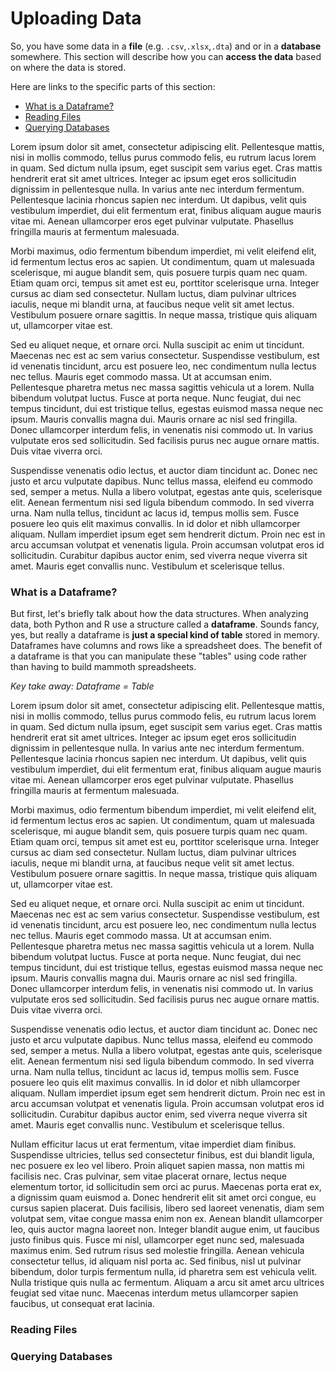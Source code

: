 # Uploading Data

So, you have some data in a __file__ (e.g. `.csv`,`.xlsx`,`.dta`) and or in a __database__ somewhere.  This section will describe how you can __access the data__ based on where the data is stored.

Here are links to the specific parts of this section:
- <a href="#dfs">What is a Dataframe?</a>
- <a href="#files">Reading Files</a>
- <a href="#dbs">Querying Databases</a>

Lorem ipsum dolor sit amet, consectetur adipiscing elit. Pellentesque mattis, nisi in mollis commodo, tellus purus commodo felis, eu rutrum lacus lorem in quam. Sed dictum nulla ipsum, eget suscipit sem varius eget. Cras mattis hendrerit erat sit amet ultrices. Integer ac ipsum eget eros sollicitudin dignissim in pellentesque nulla. In varius ante nec interdum fermentum. Pellentesque lacinia rhoncus sapien nec interdum. Ut dapibus, velit quis vestibulum imperdiet, dui elit fermentum erat, finibus aliquam augue mauris vitae mi. Aenean ullamcorper eros eget pulvinar vulputate. Phasellus fringilla mauris at fermentum malesuada.

Morbi maximus, odio fermentum bibendum imperdiet, mi velit eleifend elit, id fermentum lectus eros ac sapien. Ut condimentum, quam ut malesuada scelerisque, mi augue blandit sem, quis posuere turpis quam nec quam. Etiam quam orci, tempus sit amet est eu, porttitor scelerisque urna. Integer cursus ac diam sed consectetur. Nullam luctus, diam pulvinar ultrices iaculis, neque mi blandit urna, at faucibus neque velit sit amet lectus. Vestibulum posuere ornare sagittis. In neque massa, tristique quis aliquam ut, ullamcorper vitae est.

Sed eu aliquet neque, et ornare orci. Nulla suscipit ac enim ut tincidunt. Maecenas nec est ac sem varius consectetur. Suspendisse vestibulum, est id venenatis tincidunt, arcu est posuere leo, nec condimentum nulla lectus nec tellus. Mauris eget commodo massa. Ut at accumsan enim. Pellentesque pharetra metus nec massa sagittis vehicula ut a lorem. Nulla bibendum volutpat luctus. Fusce at porta neque. Nunc feugiat, dui nec tempus tincidunt, dui est tristique tellus, egestas euismod massa neque nec ipsum. Mauris convallis magna dui. Mauris ornare ac nisl sed fringilla. Donec ullamcorper interdum felis, in venenatis nisi commodo ut. In varius vulputate eros sed sollicitudin. Sed facilisis purus nec augue ornare mattis. Duis vitae viverra orci.

Suspendisse venenatis odio lectus, et auctor diam tincidunt ac. Donec nec justo et arcu vulputate dapibus. Nunc tellus massa, eleifend eu commodo sed, semper a metus. Nulla a libero volutpat, egestas ante quis, scelerisque elit. Aenean fermentum nisi sed ligula bibendum commodo. In sed viverra urna. Nam nulla tellus, tincidunt ac lacus id, tempus mollis sem. Fusce posuere leo quis elit maximus convallis. In id dolor et nibh ullamcorper aliquam. Nullam imperdiet ipsum eget sem hendrerit dictum. Proin nec est in arcu accumsan volutpat et venenatis ligula. Proin accumsan volutpat eros id sollicitudin. Curabitur dapibus auctor enim, sed viverra neque viverra sit amet. Mauris eget convallis nunc. Vestibulum et scelerisque tellus.

### <a name="dfs">What is a Dataframe?</a>

But first, let's briefly talk about how the data structures.  When analyzing data, both Python and R use a structure called a __dataframe__.  Sounds fancy, yes, but really a dataframe is __just a special kind of table__ stored in memory.  Dataframes have columns and rows like a spreadsheet does.  The benefit of a dataframe is that you can manipulate these "tables" using code rather than having to build mammoth spreadsheets.


*Key take away: Dataframe = Table*

Lorem ipsum dolor sit amet, consectetur adipiscing elit. Pellentesque mattis, nisi in mollis commodo, tellus purus commodo felis, eu rutrum lacus lorem in quam. Sed dictum nulla ipsum, eget suscipit sem varius eget. Cras mattis hendrerit erat sit amet ultrices. Integer ac ipsum eget eros sollicitudin dignissim in pellentesque nulla. In varius ante nec interdum fermentum. Pellentesque lacinia rhoncus sapien nec interdum. Ut dapibus, velit quis vestibulum imperdiet, dui elit fermentum erat, finibus aliquam augue mauris vitae mi. Aenean ullamcorper eros eget pulvinar vulputate. Phasellus fringilla mauris at fermentum malesuada.

Morbi maximus, odio fermentum bibendum imperdiet, mi velit eleifend elit, id fermentum lectus eros ac sapien. Ut condimentum, quam ut malesuada scelerisque, mi augue blandit sem, quis posuere turpis quam nec quam. Etiam quam orci, tempus sit amet est eu, porttitor scelerisque urna. Integer cursus ac diam sed consectetur. Nullam luctus, diam pulvinar ultrices iaculis, neque mi blandit urna, at faucibus neque velit sit amet lectus. Vestibulum posuere ornare sagittis. In neque massa, tristique quis aliquam ut, ullamcorper vitae est.

Sed eu aliquet neque, et ornare orci. Nulla suscipit ac enim ut tincidunt. Maecenas nec est ac sem varius consectetur. Suspendisse vestibulum, est id venenatis tincidunt, arcu est posuere leo, nec condimentum nulla lectus nec tellus. Mauris eget commodo massa. Ut at accumsan enim. Pellentesque pharetra metus nec massa sagittis vehicula ut a lorem. Nulla bibendum volutpat luctus. Fusce at porta neque. Nunc feugiat, dui nec tempus tincidunt, dui est tristique tellus, egestas euismod massa neque nec ipsum. Mauris convallis magna dui. Mauris ornare ac nisl sed fringilla. Donec ullamcorper interdum felis, in venenatis nisi commodo ut. In varius vulputate eros sed sollicitudin. Sed facilisis purus nec augue ornare mattis. Duis vitae viverra orci.

Suspendisse venenatis odio lectus, et auctor diam tincidunt ac. Donec nec justo et arcu vulputate dapibus. Nunc tellus massa, eleifend eu commodo sed, semper a metus. Nulla a libero volutpat, egestas ante quis, scelerisque elit. Aenean fermentum nisi sed ligula bibendum commodo. In sed viverra urna. Nam nulla tellus, tincidunt ac lacus id, tempus mollis sem. Fusce posuere leo quis elit maximus convallis. In id dolor et nibh ullamcorper aliquam. Nullam imperdiet ipsum eget sem hendrerit dictum. Proin nec est in arcu accumsan volutpat et venenatis ligula. Proin accumsan volutpat eros id sollicitudin. Curabitur dapibus auctor enim, sed viverra neque viverra sit amet. Mauris eget convallis nunc. Vestibulum et scelerisque tellus.

Nullam efficitur lacus ut erat fermentum, vitae imperdiet diam finibus. Suspendisse ultricies, tellus sed consectetur finibus, est dui blandit ligula, nec posuere ex leo vel libero. Proin aliquet sapien massa, non mattis mi facilisis nec. Cras pulvinar, sem vitae placerat ornare, lectus neque elementum tortor, id sollicitudin sem orci ac purus. Maecenas porta erat ex, a dignissim quam euismod a. Donec hendrerit elit sit amet orci congue, eu cursus sapien placerat. Duis facilisis, libero sed laoreet venenatis, diam sem volutpat sem, vitae congue massa enim non ex. Aenean blandit ullamcorper leo, quis auctor magna laoreet non. Integer blandit augue enim, ut faucibus justo finibus quis. Fusce mi nisl, ullamcorper eget nunc sed, malesuada maximus enim. Sed rutrum risus sed molestie fringilla. Aenean vehicula consectetur tellus, id aliquam nisl porta ac. Sed finibus, nisl ut pulvinar bibendum, dolor turpis fermentum nulla, id pharetra sem est vehicula velit. Nulla tristique quis nulla ac fermentum. Aliquam a arcu sit amet arcu ultrices feugiat sed vitae nunc. Maecenas interdum metus ullamcorper sapien faucibus, ut consequat erat lacinia.


### <a name="files">Reading Files</a>


### <a name="dbs">Querying Databases</a>
